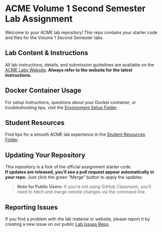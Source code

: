 # ACME Volume 1 Second Semester Lab Assignment

Welcome to your ACME lab repository! This repo contains your starter code and files for the Volume 1 Second Semester labs.

## Lab Content & Instructions

All lab instructions, details, and submission guidelines are available on the [ACME Labs Website](https://labs.acme.byu.edu/). 
**Always refer to the website for the latest instructions.**

## Docker Container Usage

For setup instructions, questions about your Docker container, or troubleshooting tips, visit the [Environment Setup Folder](https://labs.acme.byu.edu/EnvironmentSetup/EnvironmentSetup.html).

## Student Resources

Find tips for a smooth ACME lab experience in the [Student Resources Folder](https://labs.acme.byu.edu/StudentResources/StudentResources.html).

## Updating Your Repository

This repository is a fork of the official assignment starter code.  
**If updates are released, you’ll see a pull request appear automatically in your repo.** 
Just click the green “Merge” button to apply the updates.

> **Note for Public Users:** If you’re not using GitHub Classroom, you’ll need to fetch and merge remote changes via the command line.

## Reporting Issues

If you find a problem with the lab material or website, please report it by creating a new issue on our public [Lab Issues Repo](https://github.com/Foundations-of-Applied-Mathematics/Lab-Issues).
